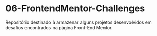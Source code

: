 # 06-FrontendMentor-Challenges

Repositório destinado à armazenar alguns projetos desenvolvidos em desafios encontrados na página 
Front-End Mentor.

<a src="https://www.frontendmentor.io"></a>

